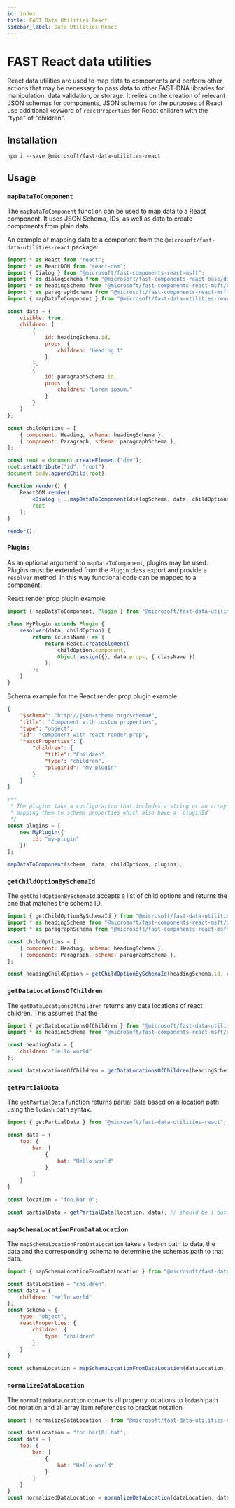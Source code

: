 ```yaml
---
id: index
title: FAST Data Utilities React
sidebar_label: Data Utilities React
---
```


# FAST React data utilities
React data utilities are used to map data to components and perform other actions that may be necessary to pass data to other FAST-DNA libraries for manipulation, data validation, or storage. It relies on the creation of relevant JSON schemas for components, JSON schemas for the purposes of React use additional keyword of `reactProperties` for React children with the "type" of "children".

## Installation
`npm i --save @microsoft/fast-data-utilities-react`

## Usage
### `mapDataToComponent`
The `mapDataToComponent` function can be used to map data to a React component. It uses JSON Schema, IDs, as well as data to create components from plain data.

An example of mapping data to a component from the `@microsoft/fast-data-utilities-react` package:

```jsx
import * as React from "react";
import * as ReactDOM from "react-dom";
import { Dialog } from "@microsoft/fast-components-react-msft";
import * as dialogSchema from "@microsoft/fast-components-react-base/dist/dialog/dialog.schema.json";
import * as headingSchema from "@microsoft/fast-components-react-msft/dist/heading/heading.schema.json";
import * as paragraphSchema from "@microsoft/fast-components-react-msft/dist/paragraph/paragraph.schema.json";
import { mapDataToComponent } from "@microsoft/fast-data-utilities-react";

const data = {
    visible: true,
    children: [
        {
            id: headingSchema.id,
            props: {
                children: "Heading 1"
            }
        },
        {
            id: paragraphSchema.id,
            props: {
                children: "Lorem ipsum."
            }
        }
    ]
};

const childOptions = [
    { component: Heading, schema: headingSchema },
    { component: Paragraph, schema: paragraphSchema },
];

const root = document.createElement("div");
root.setAttribute("id", "root");
document.body.appendChild(root);

function render() {
    ReactDOM.render(
        <Dialog {...mapDataToComponent(dialogSchema, data, childOptions)} />,
        root
    );
}

render();
```

#### Plugins
As an optional argument to `mapDataToComponent`, plugins may be used. Plugins must be extended from the `Plugin` class export and provide a `resolver` method. In this way functional code can be mapped to a component.

React render prop plugin example:
```jsx
import { mapDataToComponent, Plugin } from "@microsoft/fast-data-utilities-react";

class MyPlugin extends Plugin {
    resolver(data, childOption) {
        return (className) => {
            return React.createElement(
                childOption.component,
                Object.assign({}, data.props, { className })
            );
        };
    }
}
```

Schema example for the React render prop plugin example:
```json
{
    "$schema": "http://json-schema.org/schema#",
    "title": "Component with custom properties",
    "type": "object",
    "id": "component-with-react-render-prop",
    "reactProperties": {
        "children": {
            "title": "Children",
            "type": "children",
            "pluginId": "my-plugin"
        }
    }
}
```

```jsx
/**
 * The plugins take a configuration that includes a string or an array of strings
 * mapping them to schema properties which also have a `pluginId`
 */
const plugins = [
    new MyPlugin({
        id: "my-plugin"
    })
];

mapDataToComponent(schema, data, childOptions, plugins);
```

### `getChildOptionBySchemaId`
The `getChildOptionBySchemaId` accepts a list of child options and returns the one that matches the schema ID.

```js
import { getChildOptionBySchemaId } from "@microsoft/fast-data-utilities-react";
import * as headingSchema from "@microsoft/fast-components-react-msft/dist/heading/heading.schema.json";
import * as paragraphSchema from "@microsoft/fast-components-react-msft/dist/paragraph/paragraph.schema.json";

const childOptions = [
    { component: Heading, schema: headingSchema },
    { component: Paragraph, schema: paragraphSchema },
];

const headingChildOption = getChildOptionBySchemaId(headingSchema.id, childOptions); // should be { component: Heading, schema: headingSchema }
```

### `getDataLocationsOfChildren`
The `getDataLocationsOfChildren` returns any data locations of react children. This assumes that the 


```js
import { getDataLocationsOfChildren } from "@microsoft/fast-data-utilities-react";
import * as headingSchema from "@microsoft/fast-components-react-msft/dist/heading/heading.schema.json";

const headingData = {
    children: "Hello world"
};

const dataLocationsOfChildren = getDataLocationsOfChildren(headingSchema, headingData, []); // should be ["children"]
```

### `getPartialData`
The `getPartialData` function returns partial data based on a location path using the `lodash` path syntax.

```js
import { getPartialData } from "@microsoft/fast-data-utilities-react";

const data = {
    foo: {
        bar: [
            {
                bat: "Hello world"
            }
        ]
    }
}

const location = "foo.bar.0";

const partialData = getPartialData(location, data); // should be { bat: "Hello world" }
```

### `mapSchemaLocationFromDataLocation`
The `mapSchemaLocationFromDataLocation` takes a `lodash` path to data, the data and the corresponding schema to determine the schemas path to that data.

```js
import { mapSchemaLocationFromDataLocation } from "@microsoft/fast-data-utilities-react";

const dataLocation = "children";
const data = {
    children: "Hello world"
};
const schema = {
    type: "object",
    reactProperties: {
        children: {
            type: "children"
        }
    }
}

const schemaLocation = mapSchemaLocationFromDataLocation(dataLocation, data, schema); // should be "reactProperties.children"
```

### `normalizeDataLocation`
The `normalizeDataLocation` converts all property locations to `lodash` path dot notation and all array item references to bracket notation

```js
import { normalizeDataLocation } from "@microsoft/fast-data-utilities-react";

const dataLocation = "foo.bar[0].bat";
const data = {
    foo: {
        bar: [
            {
                bat: "Hello world"
            }
        ]
    }
}
const normalizedDataLocation = normalizeDataLocation(dataLocation, data); // should be "foo.bar.0.bat"
```
